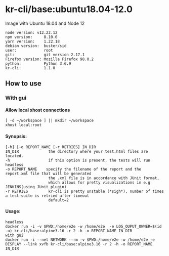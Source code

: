 # kr-cli/base:ubuntu18.04-12.0

Image with Ubuntu 18.04 and Node 12

```
node version: v12.22.12 
npm version:     8.10.0 
yarn version:    1.22.18 
debian version:  buster/sid 
user:            root 
git:             git version 2.17.1 
Firefox version: Mozilla Firefox 98.0.2 
python:          Python 3.6.9 
kr-cli:          1.1.0   
``` 



## How to use
### With gui
#### Allow local xhost connections 
```shell
[ -d ~/workspace ] || mkdir ~/workspace
xhost local:root
```
#### Synopsis: 
```shell
[-h] [-o REPORT_NAME [-r RETRIES] IN_DIR
IN_DIR             the directory where your test.html files are located. 
-h                 if this option is present, the tests will run headless
-o REPORT_NAME    specify the filename of the report and the report.xml file that will be generated 
                   the .xml file is in accordance with JUnit format, 
                   which allows for pretty visualizations in e.g JENKINS(using JUnit plugin)
-r RETRIES         kr-cli is pretty unstable (*sigh*), number of times a test-suite is retried after timeout
                   default=2
```

#### Usage:
```shell
headless
docker run -i -v $PWD:/home/e2e -w /home/e2e  -e LOG_OUPUT_OWNER=$(id -u) kr-cli/base:alpine3.16 -r 2 -h -o REPORT_NAME IN_DIR  
with gui
docker run -i --net NETWORK --rm -v $PWD:/home/e2e -w /home/e2e -e DISPLAY --link xvfb kr-cli/base:alpine3.16 -r 2 -h -o REPORT_NAME IN_DIR
```


